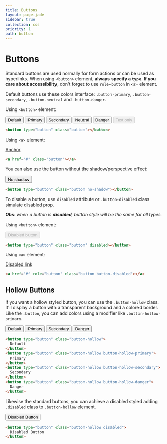 ```yaml
---
title: Buttons
layout: page.jade
sidebar: true
collection: css
priority: 1
path: button
---
```


# Buttons

Standard buttons are used normally for form actions or can be used as hyperlinks.
When using `<button>` element, **always specify a `type`**. **If you care about accessibility**, don't forget to use `role=button` in `<a>` element.

Default buttons use these colors interface: `.button-primary`, `.button-secondary`, `.button-neutral` and `.button-danger`.

Using `<button>` element:

<div class="example example-code">
  <button type="button" class="button">Default</button>
  <button type="button" class="button button-primary">Primary</button>
  <button type="button" class="button button-secondary">Secondary</button>
  <button type="button" class="button button-neutral">Neutral</button>
  <button type="button" class="button button-danger">Danger</button>
  <button type="button" class="button button-text" disabled>Text only</button>
</div>

```html
<button type="button" class="button"></button>
```

Using `<a>` element:

<div class="example example-code">
  <a href="#" role="button" class="button">Anchor</a>
</div>

```html
<a href="#" class="button"></a>
```

You can also use the button without the shadow/perspective effect:

<div class="example example-code">
  <button type="button" class="button no-shadow">No shadow</button>
</div>

```html
<button type="button" class="button no-shadow"></button>
```


To disable a button, use `disabled` attribute or `.button-disabled` class simulate disabled prop.

_**Obs**: when a button is **disabled**, button style will be the same for all types._

Using `<button>` element:

<div class="example example-code">
  <button disabled type="button" class="button">Disabled button</button>
</div>

```html
<button type="button" class="button" disabled></button>
```

Using `<a>` element:

<div class="example example-code">
  <a href="#" role="button" class="button button-disabled">Disabled link</a>
</div>

```html
<a href="#" role="button" class="button button-disabled"></a>
```

## Hollow Buttons

If you want a hollow styled button, you can use the `.button-hollow` class. It'll display a button with a transparent background and a colored border. Like the `.button`, you can add colors using a modifier like `.button-hollow-primary`.

<div class="example example-code">
  <button type="button" class="button-hollow">
    Default
  </button>
  <button type="button" class="button-hollow button-hollow-primary">
    Primary
  </button>
  <button type="button" class="button-hollow button-hollow-secondary">
    Secondary
  </button>
  <button type="button" class="button-hollow button-hollow-danger">
    Danger
  </button>
</div>

```html
<button type="button" class="button-hollow">
  Default
</button>
<button type="button" class="button-hollow button-hollow-primary">
  Primary
</button>
<button type="button" class="button-hollow button-hollow-secondary">
  Secondary
</button>
<button type="button" class="button-hollow button-hollow-danger">
  Danger
</button>
```

Likewise the standard buttons, you can achieve a disabled styled adding `.disabled` class to `.button-hollow` element.

<div class="example example-code">
  <button type="button" class="button-hollow disabled">
    Disabled Button
  </button>
</div>

```html
<button type="button" class="button-hollow disabled">
  Disabled Button
</button>
```
